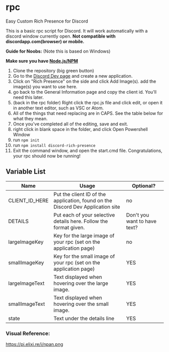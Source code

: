 # rpc
Easy Custom Rich Presence for Discord

This is a basic rpc script for Discord. It will work automatically with a discord window currently open. **Not compatible with discordapp.com(browser) or mobile.**

__**Guide for Noobs:**__ (Note this is based on Windows)

**Make sure you have [Node.js/NPM](https://nodejs.org/dist/v10.15.3/node-v10.15.3-x64.msi)**
1. Clone the repository (big green button)
2. Go to the [Discord Dev page](https://discordapp.com/developers/applications) and create a new application.
3. Click on "Rich Presence" on the side and click Add Image(s). add the image(s) you want to use here.
4. go back to the General Information page and copy the client id. You'll need this later.
5. (back in the rpc folder) Right click the rpc.js file and click edit, or open it in another text editor, such as VSC or Atom.
6. All of the things that need replacing are in CAPS. See the table below for what they mean.
7. Once you've completed all of the editing, save and exit.
8. right click in blank space in the folder, and click Open Powershell Window
9. run `npm init`
10. run `npm install discord-rich-presence`
11. Exit the command window, and open the start.cmd file. Congratulations, your rpc should now be running!

## Variable List

|Name|Usage|Optional?|
|----|-----|---------|
|CLIENT_ID_HERE|Put the client ID of the application, found on the Discord Dev Application site|no|
|DETAILS|Put each of your selective details here. Follow the format given.|Don't you want to have text?|
|largeImageKey|Key for the large image of your rpc (set on the application page)|no|
|smallImageKey|Key for the small image of your rpc (set on the application page)|YES|
|largeImageText|Text displayed when hovering over the large image.|YES|
|smallImageText|Text displayed when hovering over the small image.|YES|
|state|Text under the details line|YES|


### Visual Reference:
https://pi.elixi.re/i/npan.png
